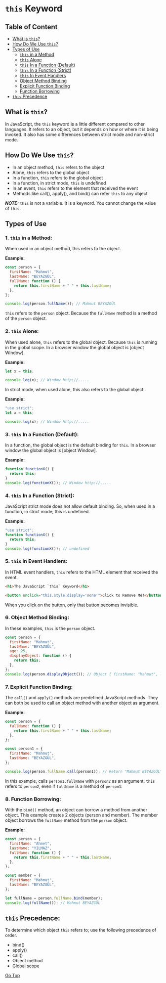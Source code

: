 # `this` Keyword

## Table of Content

- [What is `this`?](#what-is-this)
- [How Do We Use `this`?](#how-do-we-use-this)
- [Types of Use](#types-of-use)
  - [`this` in a Method](#1-this-in-a-method)
  - [`this` Alone](#2-this-alone)
  - [`this` In a Function (Default)](#3-this-in-a-function-default)
  - [`this` In a Function (Strict)](#4-this-in-a-function-strict)
  - [`this` In Event Handlers](#5-this-in-event-handlers)
  - [Object Method Binding](#6-object-method-binding)
  - [Explicit Function Binding](#7-explicit-function-binding)
  - [Function Borrowing](#8-function-borrowing)
- [`this` Precedence](#this-precedence)

## What is `this`?

In JavaScript, the `this` keyword is a little different compared to other languages. It refers to an object, but it depends on how or where it is being invoked. It also has some differences between strict mode and non-strict mode.

## How Do We Use `this`?

- In an object method, `this` refers to the object
- Alone, `this` refers to the global object
- In a function, `this` refers to the global object
- In a function, in strict mode, `this` is undefined
- In an event, `this` refers to the element that received the event
- Methods like call(), apply(), and bind() can refer `this` to any object

_**NOTE:**_ `this` is not a variable. It is a keyword. You cannot change the value of `this`.

## Types of Use

### 1. `this` in a Method:

When used in an object method, this refers to the object.

**Example:**

```js
const person = {
  firstName: "Mahmut",
  lastName: "BEYAZGÜL",
  fullName: function () {
    return this.firstName + " " + this.lastName;
  },
};

console.log(person.fullName()); // Mahmut BEYAZGÜL
```

`this` refers to the `person` object. Because the `fullName` method is a method of the `person` object.

### 2. `this` Alone:

When used alone, `this` refers to the global object. Because `this` is running in the global scope. In a browser window the global object is [object Window].

**Example:**

```js
let x = this;

console.log(x); // Window http://.....
```

In strict mode, when used alone, this also refers to the global object.

**Example:**

```js
"use strict";
let x = this;

console.log(x); // Window http://.....
```

### 3. `this` In a Function (Default):

In a function, the global object is the default binding for `this`. In a browser window the global object is [object Window].

**Example:**

```js
function functionX() {
  return this;
}
console.log(functionX()); // Window http://.....
```

### 4. `this` In a Function (Strict):

JavaScript strict mode does not allow default binding. So, when used in a function, in strict mode, this is undefined.

**Example:**

```js
"use strict";
function functionX() {
  return this;
}
console.log(functionX()); // undefined
```

### 5. `this` In Event Handlers:

In HTML event handlers, `this` refers to the HTML element that received the event.

```html
<h1>The JavaScript `this` Keyword</h1>

<button onclick="this.style.display='none'">Click to Remove Me!</button>
```

When you click on the button, only that button becomes invisible.

### 6. Object Method Binding:

In these examples, `this` is the `person` object.

```js
const person = {
  firstName: "Mahmut",
  lastName: "BEYAZGÜL",
  age: 25,
  displayObject: function () {
    return this;
  },
};
console.log(person.displayObject()); // Object { firstName: "Mahmut", lastName: "BEYAZGÜL", age: 25, displayObject: displayObject() }
```

### 7. Explicit Function Binding:

The `call()` and `apply()` methods are predefined JavaScript methods. They can both be used to call an object method with another object as argument.

**Example:**

```js
const person = {
  fullName: function () {
    return this.firstName + " " + this.lastName;
  },
};

const person1 = {
  firstName: "Mahmut",
  lastName: "BEYAZGÜL",
};

console.log(person.fullName.call(person1)); // Return "Mahmut BEYAZGÜL"
```

In this example, calls `person1.fullName` with `person2` as an argument, `this` refers to `person2`, even if `fullName` is a method of `person1`:

### 8. Function Borrowing:

With the `bind()` method, an object can borrow a method from another object. This example creates 2 objects (person and member). The member object borrows the `fullName` method from the `person` object.

**Example:**

```js
const person = {
  firstName: "Ahmet",
  lastName: "YILMAZ",
  fullName: function () {
    return this.firstName + " " + this.lastName;
  },
};

const member = {
  firstName: "Mahmut",
  lastName: "BEYAZGÜL",
};

let fullName = person.fullName.bind(member);
console.log(fullName()); // Mahmut BEYAZGÜL
```

## `this` Precedence:

To determine which object `this` refers to; use the following precedence of order.

- bind()
- apply()
- call()
- Object method
- Global scope

[Go Top](#this-keyword)
